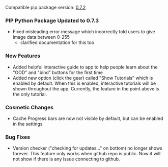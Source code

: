 <!--- https://github.com/mgroth0/deephys/releases -->

[//]: # (VERSION:1.27.0)


Compatible pip package
version: [0.7.2](https://pypi.org/project/deephys/0.7.2/)

### PIP Python Package Updated to 0.7.3
- Fixed misleading error message which incorrectly told users to give image data between 0-255
  - clarified documentation for this too

### New Features
- Added helpful interactive guide to app to help people learn about the "OOD" and "bind" buttons for the first time
- Added new option (click the gear) called "Show Tutorials" which is enabled by default. When this is enabled, interactive tutorials will be shown throughout the app. Currently, the feature in the point above is the only tutorial. 

[//]: # (### Performance Improvements)

### Cosmetic Changes
- Cache Progress bars are now not visible by default, but can be enabled in the settings

### Bug Fixes
- Version checker ("checking for updates..." on bottom) no longer shows forever. This feature only works when github repo is public. Now it will not show if there is any issue connecting to github.

[//]: # (### Internal Development)
[//]: # (### New Tests)
[//]: # (### Notes)
[//]: # (### Todo)